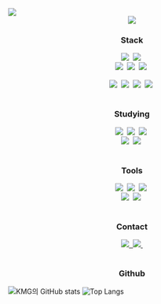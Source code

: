 <!--타이틀 부분-->
<a href="https://github.com/devxb/gitanimals">
  <img src="https://render.gitanimals.org/farms/daedyu"/>
</a>

<div align="center">
<img src="https://capsule-render.vercel.app/api?type=rect&color=auto&height=300&section=header&text=mingyu kim&fontSize=90" />
</div>

<!--내용 부분-->
<h3 align="center">Stack</h3>
<div align="center">
  <img src="https://img.shields.io/badge/springboot-8AE443.svg?style=for-the-badge&logo=springboot&logoColor=20232a" />&nbsp
  <img src="https://img.shields.io/badge/javascript-F7DF1E.svg?style=for-the-badge&logo=javascript&logoColor=20232a" />&nbsp
</div>

<div align="center">
  <img src="https://img.shields.io/badge/java-FCA136?style=for-the-badge&logo=openjdk&logoColor=black" />&nbsp
  <img src="https://img.shields.io/badge/vue3-438A0C.svg?style=for-the-badge&logo=vue.js&logoColor=white" />&nbsp
  <img src="https://img.shields.io/badge/ionic-13ADC7.svg?style=for-the-badge&logo=ionic&logoColor=white" />&nbsp
</div>

<br>

<div align="center">
  <img src="https://img.shields.io/badge/python-3670A0?style=for-the-badge&logo=python&logoColor=ffdd54" />&nbsp
  <img src="https://img.shields.io/badge/fastapi-150458.svg?style=for-the-badge&logo=fastapi&logoColor=white" />&nbsp
  <img src="https://img.shields.io/badge/C-4d77cf.svg?style=for-the-badge&logo=c&logoColor=white" />&nbsp
  <img src="https://img.shields.io/badge/capacitor-119EFF.svg?style=for-the-badge&logo=capacitor&logoColor=white" />&nbsp
</div>

<br>

<h3 align="center">Studying</h3>
<div align="center">
  <img src="https://img.shields.io/badge/typescript-007ACC.svg?style=for-the-badge&logo=typescript&logoColor=white" />&nbsp
  <img src="https://img.shields.io/badge/React-007Ad1?style=for-the-badge&logo=react%20query&logoColor=white" />&nbsp
  <img src="https://img.shields.io/badge/aws-FF9900?style=for-the-badge&logo=amazonwebservices&logoColor=white" />&nbsp
</div>
<div align="center">
  <img src="https://img.shields.io/badge/adonis-000000?style=for-the-badge&logo=adonisjs&logoColor=white" />&nbsp
  <img src="https://img.shields.io/badge/nest.js-aB012f?style=for-the-badge&logo=nestjs&logoColor=white" />&nbsp
</div>

<br>

<h3 align="center">Tools</h3>
<div align="center">
  <img src="https://img.shields.io/badge/git-F05033.svg?style=for-the-badge&logo=git&logoColor=white" />&nbsp
  <img src="https://img.shields.io/badge/github-181717.svg?style=for-the-badge&logo=github&logoColor=white" />&nbsp
  <img src="https://img.shields.io/badge/Notion-F3F3F3.svg?style=for-the-badge&logo=notion&logoColor=black" />&nbsp
</div>

<div align="center">
  <img src="https://img.shields.io/badge/docker-08253c.svg?style=for-the-badge&logo=docker&logoColor=37abff" />&nbsp
  <img src="https://img.shields.io/badge/figma-F24E1E.svg?style=for-the-badge&logo=figma&logoColor=white" />&nbsp
</div>

<br>

<h3 align="center">Contact</h3>
<div align="center">
  <a href="https://velog.io/@legolove08">
    <img src="https://img.shields.io/badge/Velog-1EBC8F?style=for-the-badge&logo=velog&logoColor=white" />&nbsp
  </a>
  <a href="mailto:legolove08@naver.com">
    <img
      src="https://img.shields.io/badge/legolove08@naver.com-12333?style=for-the-badge&logo=naver&logoColor=white"/>&nbsp
  </a>
</div>

<br>

<h3 align="center">Github</h3>

![KMG의 GitHub stats](https://github-readme-stats.vercel.app/api?username=daedyu&show_icons=true&theme=merko)
![Top Langs](https://github-readme-stats.vercel.app/api/top-langs/?username=daedyu&layout=donut)
